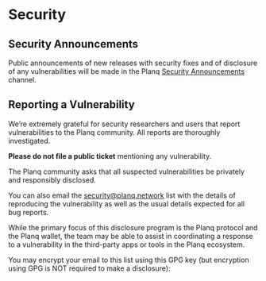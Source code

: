 # Security

## Security Announcements

Public announcements of new releases with security fixes and of disclosure of any vulnerabilities will be made in the Planq [Security Announcements](https://t.me/PlanqNetwork) channel.

## Reporting a Vulnerability

We’re extremely grateful for security researchers and users that report vulnerabilities to the Planq community. All reports are thoroughly investigated.

**Please do not file a public ticket** mentioning any vulnerability.

The Planq community asks that all suspected vulnerabilities be privately and responsibly disclosed.

You can also email the [security@planq.network](mailto:security@planq.network) list with the details of reproducing the vulnerability as well as the usual details expected for all bug reports.

While the primary focus of this disclosure program is the Planq protocol and the Planq wallet, the team may be able to assist in coordinating a response to a vulnerability in the third-party apps or tools in the Planq ecosystem.

You may encrypt your email to this list using this GPG key (but encryption using GPG is NOT required to make a disclosure):

